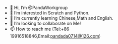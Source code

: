 - 👋 Hi, I’m @PandaWorkgroup
- 👀 I’m interested in Scratch and Python.
- 🌱 I’m currently learning Chinese,Math and English.
- 💞️ I’m looking to collaborate on Me!
- 📫 How to reach me (Tel:+86 19916518846,Email:pandada0714@126.com)

<!---
PandaWorkgroup/PandaWorkgroup is a ✨ special ✨ repository because its `README.md` (this file) appears on your GitHub profile.
You can click the Preview link to take a look at your changes.
--->
